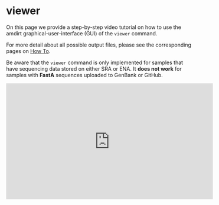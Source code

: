 # viewer

On this page we provide a step-by-step video tutorial on how to use the amdirt graphical-user-interface (GUI) of the `viewer` command.

For more detail about all possible output files, please see the corresponding pages on [How To](/how_to/index).

Be aware that the `viewer` command is only implemented for samples that have sequencing data stored on either SRA or ENA. It **does not work** for samples with **FastA** sequences uploaded to GenBank or GitHub.

<iframe width="560" height="315" src="https://www.youtube.com/embed/7qcGXIEt9As" title="YouTube video player" frameborder="0" allow="accelerometer; autoplay; 
clipboard-write; encrypted-media; gyroscope; picture-in-picture; web-share" allowfullscreen></iframe>
